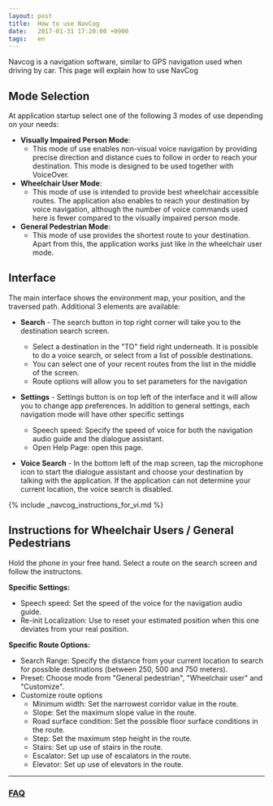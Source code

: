 ```yaml
---
layout: post
title:  How to use NavCog
date:   2017-01-31 17:20:00 +0900
tags:   en
---
```


Navcog is a navigation software, similar to GPS navigation used when driving by car. This page will explain how to use NavCog

## Mode Selection
At application startup select one of the following 3 modes of use depending on your needs:

* **Visually Impaired Person Mode**:
  * This mode of use enables non-visual voice navigation by providing precise direction and distance cues to follow in order to reach your destination. This mode is designed to be used together with VoiceOver.
* **Wheelchair User Mode**:
  * This mode of use is intended to provide best wheelchair accessible routes. The application also enables to reach your destination by voice navigation, although the number of voice commands used here is fewer compared to the visually impaired person mode.
* **General Pedestrian Mode**:
  * This mode of use provides the shortest route to your destination. Apart from this, the application works just like in the wheelchair user mode.

## Interface
The main interface shows the environment map, your position, and the traversed path.
Additional 3 elements are available:

* **Search** - The search button in top right corner will take you to the destination search screen.
  * Select a destination in the "TO" field right underneath. It is possible to do a voice search, or select from a list of possible destinations.
  * You can select one of your recent routes from the list in the middle of the screen.
  * Route options will allow you to set parameters for the navigation

* **Settings** - Settings button is on top left of the interface and it will allow you to change app preferences. In addition to general settings, each navigation mode will have other specific settings
  * Speech speed: Specify the speed of voice for both the navigation audio guide and the dialogue assistant.
  * Open Help Page: open this page.

* **Voice Search** - In the bottom left of the map screen, tap the microphone icon to start the dialogue assistant and choose your destination by talking with the application.
If the application can not determine your current location, the voice search is disabled.

{% include _navcog_instructions_for_vi.md %}

## Instructions for Wheelchair Users / General Pedestrians

Hold the phone in your free hand. Select a route on the search screen and follow the instructons.

**Specific Settings:**

* Speech speed: Set the speed of the voice for the navigation audio guide.
* Re-init Localization: Use to reset your estimated position when this one deviates from your real position.

**Specific Route Options:**

* Search Range: Specify the distance from your current location to search for possible destinations (between 250, 500 and 750 meters).
* Preset: Choose mode from "General pedestrian", "Wheelchair user" and "Customize".
* Customize route options
  * Minimum width: Set the narrowest corridor value in the route.
  * Slope: Set the maximum slope value in the route.
  * Road surface condition: Set the possible floor surface conditions in the route.
  * Step: Set the maximum step height in the route.
  * Stairs: Set up use of stairs in the route.
  * Escalator: Set up use of escalators in the route.
  * Elevator: Set up use of elevators in the route.

-----

### [FAQ](/faq.html)
